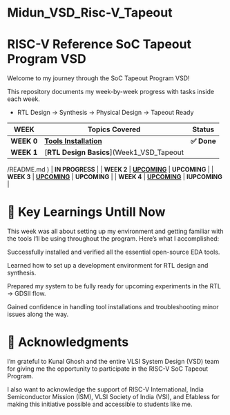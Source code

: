 # Midun_VSD_Risc-V_Tapeout

# RISC-V Reference SoC Tapeout Program VSD

Welcome to my journey through the SoC Tapeout Program VSD!

This repository documents my week-by-week progress with tasks inside each week.

* RTL Design → Synthesis → Physical Design → Tapeout Ready





| WEEK  | Topics Covered | Status |
|---|---|---|
| **WEEK 0** | [**Tools Installation**](Day0/README.md) | **✅ Done** |
| **WEEK 1** | [**RTL Design Basics**](Week1_VSD_Tapeout
/README.md
) | **IN PROGRESS** |
| **WEEK 2** | [**UPCOMING**](Day0/README.md) | **UPCOMING** |
| **WEEK 3** | [**UPCOMING**](Day0/README.md) | **UPCOMING** |
| **WEEK 4** | [**UPCOMING**](Day0/README.md) | **IUPCOMING** |





# 🌟 Key Learnings Untill Now

This week was all about setting up my environment and getting familiar with the tools I’ll be using throughout the program. Here’s what I accomplished:

Successfully installed and verified all the essential open-source EDA tools.

Learned how to set up a development environment for RTL design and synthesis.

Prepared my system to be fully ready for upcoming experiments in the RTL → GDSII flow.

Gained confidence in handling tool installations and troubleshooting minor issues along the way.

# 🙏 Acknowledgments

I’m grateful to Kunal Ghosh and the entire VLSI System Design (VSD) team for giving me the opportunity to participate in the RISC-V SoC Tapeout Program.

I also want to acknowledge the support of RISC-V International, India Semiconductor Mission (ISM), VLSI Society of India (VSI), and Efabless for making this initiative possible and accessible to students like me.
